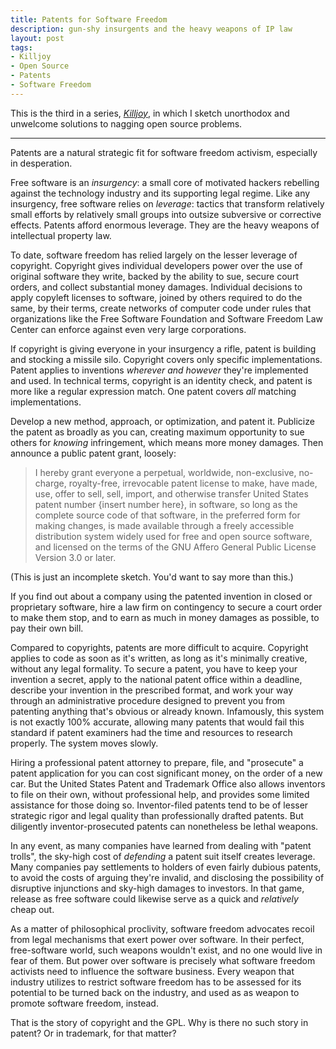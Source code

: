 ```yaml
---
title: Patents for Software Freedom
description: gun-shy insurgents and the heavy weapons of IP law
layout: post
tags:
- Killjoy
- Open Source
- Patents
- Software Freedom
---
```


This is the third in a series, [_Killjoy_](/series/Killjoy), in which I sketch unorthodox and unwelcome solutions to nagging open source problems.

---

Patents are a natural strategic fit for software freedom activism, especially in desperation.

Free software is an _insurgency_: a small core of motivated hackers rebelling against the technology industry and its supporting legal regime.  Like any insurgency, free software relies on _leverage_: tactics that transform relatively small efforts by relatively small groups into outsize subversive or corrective effects.  Patents afford enormous leverage.  They are the heavy weapons of intellectual property law.

To date, software freedom has relied largely on the lesser leverage of copyright.  Copyright gives individual developers power over the use of original software they write, backed by the ability to sue, secure court orders, and collect substantial money damages.  Individual decisions to apply copyleft licenses to software, joined by others required to do the same, by their terms, create networks of computer code under rules that organizations like the Free Software Foundation and Software Freedom Law Center can enforce against even very large corporations.

If copyright is giving everyone in your insurgency a rifle, patent is building and stocking a missile silo.  Copyright covers only specific implementations.  Patent applies to inventions _wherever and however_ they're implemented and used.  In technical terms, copyright is an identity check, and patent is more like a regular expression match.  One patent covers _all_ matching implementations.

Develop a new method, approach, or optimization, and patent it.  Publicize the patent as broadly as you can, creating maximum opportunity to sue others for _knowing_ infringement, which means more money damages.  Then announce a public patent grant, loosely:

> I hereby grant everyone a perpetual, worldwide, non-exclusive, no-charge, royalty-free, irrevocable patent license to make, have made, use, offer to sell, sell, import, and otherwise transfer United States patent number {insert number here}, in software, so long as the complete source code of that software, in the preferred form for making changes, is made available through a freely accessible distribution system widely used for free and open source software, and licensed on the terms of the GNU Affero General Public License Version 3.0 or later.

(This is just an incomplete sketch.  You'd want to say more than this.)

If you find out about a company using the patented invention in closed or proprietary software, hire a law firm on contingency to secure a court order to make them stop, and to earn as much in money damages as possible, to pay their own bill.

Compared to copyrights, patents are more difficult to acquire.  Copyright applies to code as soon as it's written, as long as it's minimally creative, without any legal formality.  To secure a patent, you have to keep your invention a secret, apply to the national patent office within a deadline, describe your invention in the prescribed format, and work your way through an administrative procedure designed to prevent you from patenting anything that's obvious or already known.  Infamously, this system is not exactly 100% accurate, allowing many patents that would fail this standard if patent examiners had the time and resources to research properly.  The system moves slowly.

Hiring a professional patent attorney to prepare, file, and "prosecute" a patent application for you can cost significant money, on the order of a new car.  But the United States Patent and Trademark Office also allows inventors to file on their own, without professional help, and provides some limited assistance for those doing so.  Inventor-filed patents tend to be of lesser strategic rigor and legal quality than professionally drafted patents.  But diligently inventor-prosecuted patents can nonetheless be lethal weapons.

In any event, as many companies have learned from dealing with "patent trolls", the sky-high cost of _defending_ a patent suit itself creates leverage.  Many companies pay settlements to holders of even fairly dubious patents, to avoid the costs of arguing they're invalid, and disclosing the possibility of disruptive injunctions and sky-high damages to investors.  In that game, release as free software could likewise serve as a quick and _relatively_ cheap out.

As a matter of philosophical proclivity, software freedom advocates recoil from legal mechanisms that exert power over software.  In their perfect, free-software world, such weapons wouldn't exist, and no one would live in fear of them.  But power over software is precisely what software freedom activists need to influence the software business.  Every weapon that industry utilizes to restrict software freedom has to be assessed for its potential to be turned back on the industry, and used as as weapon to promote software freedom, instead.

That is the story of copyright and the GPL.  Why is there no such story in patent?  Or in trademark, for that matter?
